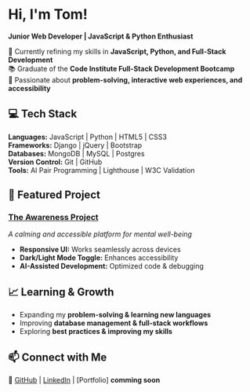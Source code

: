 # Hi, I'm Tom!  

**Junior Web Developer | JavaScript & Python Enthusiast**  

🌱 Currently refining my skills in **JavaScript, Python, and Full-Stack Development**  
📚 Graduate of the **Code Institute Full-Stack Development Bootcamp**  
🚀 Passionate about **problem-solving, interactive web experiences, and accessibility**  

## 💻 Tech Stack  
**Languages:** JavaScript | Python | HTML5 | CSS3  
**Frameworks:** Django | jQuery | Bootstrap  
**Databases:** MongoDB | MySQL | Postgres  
**Version Control:** Git | GitHub  
**Tools:** AI Pair Programming | Lighthouse | W3C Validation  

## 📌 Featured Project  
### [The Awareness Project](https://tbragg88.github.io/Mental-Awareness-Project/)  
*A calming and accessible platform for mental well-being*  
- **Responsive UI:** Works seamlessly across devices  
- **Dark/Light Mode Toggle:** Enhances accessibility  
- **AI-Assisted Development:** Optimized code & debugging  

## 📈 Learning & Growth  
- Expanding my **problem-solving & learning new languages**  
- Improving **database management & full-stack workflows**  
- Exploring **best practices & improving my skills**  

## 📫 Connect with Me  
🔗 [GitHub](https://github.com/TBragg88) | [LinkedIn](www.linkedin.com/in/tombragg88) | [Portfolio] **comming soon**
